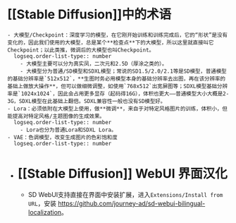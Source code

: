 # [[Stable Diffusion]]中的术语
	- 大模型/Checkpoint：深度学习的模型，在它刚开始训练和训练完成后，它的“形状”是没有变化的，因此我们使用的大模型，总是某个**检查点**下的大模型，所以这里就直接叫它Checkpoint；以此类推，微调后的大模型也叫Checkpoint。
	  logseq.order-list-type:: number
		- 大模型主要可以分为真实凤，二次元和2.5D（厚涂之类的）。
		- 大模型分为普通/SD模型和SDXL模型；常说的SD1.5/2.0/2.1等是SD模型，普通模型的基础分辨率是`512x512`，**生图时务必用模型本身的基础分辨率去出图，再在该分辨率的基础上做放大操作**，但可以做细微调整，如使用`768x512`出宽屏图等；SDXL模型基础分辨率是`1024x1024`，因此会占用更多显存（起码得16G），体积也更大——普通模型大小大概是2-3G，SDXL模型在此基础上翻倍。SDXL兼容性一般也没有SD模型好。
	- Lora：必须依附在大模型上使用，做**微调**，来自于对特定风格图片的训练，体积小，但能提高对特定风格/主题图像的生成效果。
	  logseq.order-list-type:: number
		- Lora也分为普通Lora和SDXL Lora。
	- VAE：色调模型，改变生成图片的色彩饱和度
	  logseq.order-list-type:: number
- # [[Stable Diffusion]] WebUI 界面汉化
	- SD WebUI支持直接在界面中安装扩展，进入`Extensions/Install from URL`，安装 <https://github.com/journey-ad/sd-webui-bilingual-localization>。